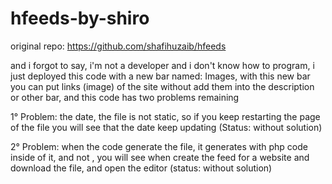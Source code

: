 # hfeeds-by-shiro
original repo: https://github.com/shafihuzaib/hfeeds


and i forgot to say, i'm not a developer and i don't know how to program, i just deployed this code with a new bar named: Images, with this new bar you can put links (image) of the site without add them into the description or other bar, and this code has two problems remaining


1° Problem: the date, the file is not static, so if you keep restarting the page of the file you will see that the date keep updating (Status: without solution)

2° Problem: when the code generate the file, it generates with php code inside of it, and not <xml>, you will see when create the feed for a website and download the file, and open the editor (status: without solution)

